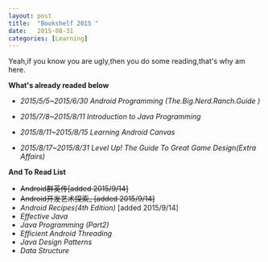 ```yaml
---
layout: post
title:  "Bookshelf 2015 "
date:   2015-08-31 
categories: [Learning]
---
```

Yeah,if you know you are ugly,then you do some reading,that's why am here.


__What's already readed below__

- _2015/5/5~2015/6/30 Android Programming (The.Big.Nerd.Ranch.Guide )_

- _2015/7/8~2015/8/11 Introduction to Java Programming_

- _2015/8/11~2015/8/15 Learning Android Canvas_

- _2015/8/17~2015/8/31 Level Up! The Guide To Great Game Design(Extra Affairs)_

 __And To Read List__

- <s>Android群英传[added 2015/9/14]</s>
- <s>Android开发艺术探索_ [added 2015/9/14]</s>
- _Android Recipes(4th Edition)_ [added 2015/9/14]
- _Effective Java_
- _Java Programming (Part2)_
- _Efficient Android Threading_
- _Java Design Patterns_
- _Data Structure_ 


 



